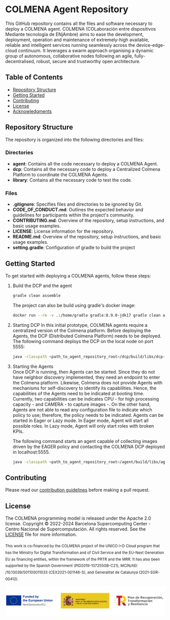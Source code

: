 # COLMENA Agent Repository

This GitHub repository contains all the files and software necessary to deploy a COLMENA agent. COLMENA (COLaboración entre dispositivos Mediante tecnología de ENjAmbre) aims to ease the development, deployment, operation and maintenance of extremely-high available, reliable and intelligent services running seamlessly across the device-edge-cloud continuum. It leverages a swarm approach organising a dynamic group of autonomous, collaborative nodes following an agile, fully-decentralised, robust, secure and trustworthy open architecture.

## Table of Contents
- [Repository Structure](#repository-structure)
- [Getting Started](#getting-started)
- [Contributing](#contributing)
- [License](#license)
- [Acknowledgments](#acknowledgments)



## Repository Structure
The repository is organized into the following directories and files:
### Directories
- **agent**: Contains all the code necessary to deploy a COLMENA Agent.
- **dcp**: Contains all the necessary code to deploy a Centralized Colmena Platform to coordinate the COLMENA Agents.
- **library**: Contains all the necessary code to test the code.
### Files
- **.gitignore**: Specifies files and directories to be ignored by Git.
- **CODE_OF_CONDUCT.md**: Outlines the expected behavior and guidelines for participants within the project's community. 
- **CONTRIBUTING.md**: Overview of the repository, setup instructions, and basic usage examples.
- **LICENSE**: License information for the repository.
- **README.md**: Overview of the repository, setup instructions, and basic usage examples.
- **setting.gradle**: Configuration of gradle to build the project


## Getting Started
To get started with deploying a COLMENA agents, follow these steps:
1. Build the DCP and the agent
    ```bash
    gradle clean assemble
    ```
    The project can also be build using gradle's docker image:
    ```bash
    docker run --rm -v .:/home/gradle gradle:8.9.0-jdk17 gradle clean assemble
    ```
2. Starting DCP
    In this initial prototype, COLMENA agents require a centralized version of the Colmena platform. Before deploying the Agents, the DCP (Distributed Colmena Platform) needs to be deployed. The following command deploys the DCP on the local node on port 5555:
    ```bash
    java -classpath <path_to_agent_repository_root>/dcp/build/libs/dcp-0.0.1-all.jar es.bsc.colmena.dcp.Application
    ```

3. Starting the Agents    
    Once DCP is running, then Agents can be started. Since they do not have neighbor discovery implemented, they need an endpoint to enter the Colmena platform. Likewise, Colmena does not provide Agents with mechanisms for self-discovery to identify its capabilities. Hence, the capabilities of the Agents need to be indicated at booting time. Currently, two capabilities can be indicates CPU - for high processing capacity - and CAMERA - to capture images -.
    On the other hand, Agents are not able to read any configuration file to indicate which policy to use; therefore, the policy needs to be indicated. Agents can be started in Eager or Lazy mode. In Eager mode, Agent will start all possible roles. In Lazy mode, Agent will only start roles with broken KPIs.

    The following command starts an agent capable of collecting images driven by the EAGER policy and contacting the COLMENA DCP deployed in localhost:5555.
    ``` bash
    java -classpath <path_to_agent_repository_root>/agent/build/libs/agent-0.0.1-all.jar es.bsc.colmena.Application localhost 5555 EAGER CAMERA
    ```

## Contributing
Please read our [contribution guidelines](CONTRIBUTING.md) before making a pull request.

## License
The COLMENA programming model is released under the Apache 2.0 license.
Copyright © 2022-2024 Barcelona Supercomputing Center - Centro Nacional de Supercomputación. All rights reserved.
See the [LICENSE](LICENSE) file for more information.


<sub>
	This work is co-financed by the COLMENA project of the UNICO I+D Cloud program that has the Ministry for Digital Transformation and of Civil Service and the EU-Next Generation EU as financing entities, within the framework of the PRTR and the MRR. It has also been supported by the Spanish Government (PID2019-107255GB-C21), MCIN/AEI /10.13039/501100011033 (CEX2021-001148-S), and Generalitat de Catalunya (2021-SGR-00412).
</sub>
<p align="center">
	<img src="https://github.com/colmena-swarm/.github/blob/assets/images/funding_logos/Logos_entidades_OK.png?raw=true" width="600">
</p>

